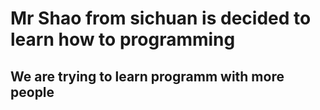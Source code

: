 # Mr Shao from sichuan is decided to learn how to programming
## We are trying to learn programm with more people
